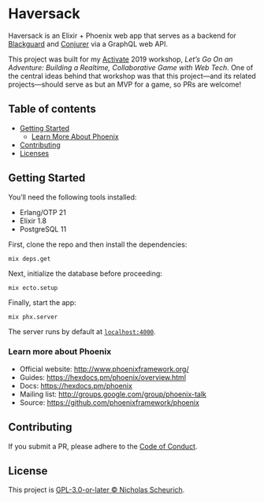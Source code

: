 # Haversack

Haversack is an Elixir + Phoenix web app that serves as a backend for [Blackguard](https://github.com/activate-game/blackguard) and [Conjurer](https://github.com/activate-game/conjurer) via a GraphQL web API.

This project was built for my [Activate](http://www.activateconf.com/) 2019 workshop, _Let’s Go On an Adventure: Building a Realtime, Collaborative Game with Web Tech_. One of the central ideas behind that workshop was that this project—and its related projects—should serve as but an MVP for a game, so PRs are welcome!

## Table of contents

- [Getting Started](#getting-started)
  - [Learn More About Phoenix](#learn-more-about-phoenix)
- [Contributing](#contributing)
- [Licenses](#licenses)

## Getting Started

You’ll need the following tools installed:

* Erlang/OTP 21
* Elixir 1.8
* PostgreSQL 11

First, clone the repo and then install the dependencies:

    mix deps.get

Next, initialize the database before proceeding:

    mix ecto.setup

Finally, start the app:

    mix phx.server

The server runs by default at [`localhost:4000`](http://localhost:4000).

### Learn more about Phoenix

  * Official website: http://www.phoenixframework.org/
  * Guides: https://hexdocs.pm/phoenix/overview.html
  * Docs: https://hexdocs.pm/phoenix
  * Mailing list: http://groups.google.com/group/phoenix-talk
  * Source: https://github.com/phoenixframework/phoenix
  
## Contributing

If you submit a PR, please adhere to the [Code of Conduct](https://github.com/activate-game/haversack/blob/master/CODE_OF_CONDUCT.md).

## License

This project is [GPL-3.0-or-later © Nicholas Scheurich](https://github.com/haversack/blackguard/blob/master/LICENSE).
